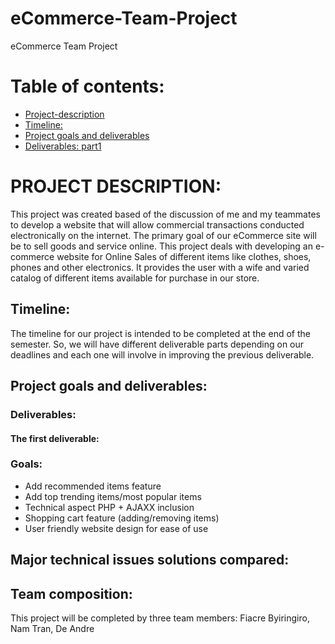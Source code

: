 # eCommerce-Team-Project
eCommerce Team Project


# Table of contents:
- [Project-description](#PROJECT-DESCRIPTION)
- [Timeline:](#Timeline)
- [Project goals and deliverables](#Project-goals-and-deliverables)
- [Deliverables: part1](#deliverables)
# PROJECT DESCRIPTION:
This project was created based of the discussion of me and my teammates to develop a website that will allow commercial transactions conducted electronically on the internet. The primary goal of our eCommerce site will be to sell goods and service online. This project deals with developing an e-commerce website for Online Sales of different items like clothes, shoes, phones and other electronics. It provides the user with a wife and varied catalog of different items available for purchase in our store.

## Timeline: 

The timeline for our project is intended to be completed at the end of the semester. So, we will have different deliverable parts depending on our deadlines and each one will involve in improving the previous deliverable.

## Project goals and deliverables:
### Deliverables:
#### The first deliverable: 

### Goals: 
- Add recommended items feature
- Add top trending items/most popular items
- Technical aspect PHP + AJAXX inclusion
- Shopping cart feature (adding/removing items)
- User friendly website design for ease of use
## Major technical issues solutions compared:
 

## Team composition: 

This project will be completed by three team members: Fiacre Byiringiro, Nam Tran, De Andre
